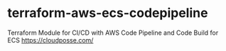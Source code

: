 # terraform-aws-ecs-codepipeline
Terraform Module for CI/CD with AWS Code Pipeline and Code Build for ECS https://cloudposse.com/
